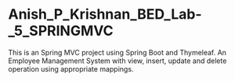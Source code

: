 # Anish_P_Krishnan_BED_Lab-_5_SPRINGMVC

This is an Spring MVC project using Spring Boot and Thymeleaf.
An Employee Management System with view, insert, update and delete operation using appropriate mappings.

